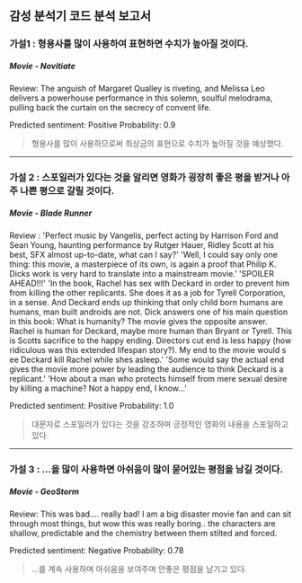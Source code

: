 
## 감성 분석기 코드 분석 보고서 






### 가설1 : 형용사를 많이 사용하여 표현하면 수치가 높아질 것이다.

##### Movie - Novitiate 

Review: The anguish of Margaret Qualley is riveting, and Melissa Leo delivers a powerhouse performance in this solemn, soulful melodrama, pulling back the curtain on the secrecy of convent life.

Predicted sentiment: Positive
Probability: 0.9

> 형용사를 많이 사용하므로써 최상금의 표현으로 수치가 높아질 것을 예상했다.




- - - 



### 가설 2 : 스포일러가 있다는 것을 알리면 영화가 굉장히 좋은 평을 받거나 아주 나쁜 평으로 갈릴 것이다.

##### Movie - Blade Runner

Review :
 'Perfect music by Vangelis, perfect acting by Harrison Ford and Sean Young, haunting performance by Rutger Hauer, Ridley Scott at his best, SFX almost up-to-date, what can I say?'
'Well, I could say only one thing: this movie, a masterpiece of its own, is again a proof that Philip K. Dicks work is very hard to translate into a mainstream movie.'
'SPOILER AHEAD!!!'
'In the book, Rachel has sex with Deckard in order to prevent him from killing the other replicants. She does it as a job for Tyrell Corporation, in a sense. And Deckard ends up thinking that only child born humans are humans, man built androids are not. Dick answers one of his main question in this book: What is humanity? The movie gives the opposite answer. Rachel is human for Deckard, maybe more human than Bryant or Tyrell. This is Scotts sacrifice to the happy ending. Directors cut end is less happy (how ridiculous was this extended lifespan story?). My end to the movie would s ee Deckard kill Rachel while shes asleep.'
 'Some would say the actual end gives the movie more power by leading the audience to think Deckard is a replicant.'
 'How about a man who protects himself from mere sexual desire by killing a machine? Not a happy end, I know...'

Predicted sentiment: Positive
Probability: 1.0

> 대문자로 스포일러가 있다는 것을 강조하며 긍정적인 영화의 내용을 스포일하고 있다.



  
- - -



### 가설 3 : ...을 많이 사용하면 아쉬움이 많이 묻어있는 평점을 남길 것이다.

##### Movie - GeoStorm

Review: This was bad.... really bad! I am a big disaster movie fan and can sit through most things, but wow this was really boring.. the characters are shallow, predictable and the chemistry between them stilted and forced.

Predicted sentiment: Negative
Probability: 0.78

> ...를 계속 사용하며 아쉬움을 보여주며 안좋은 평점을 남기고 있다.



